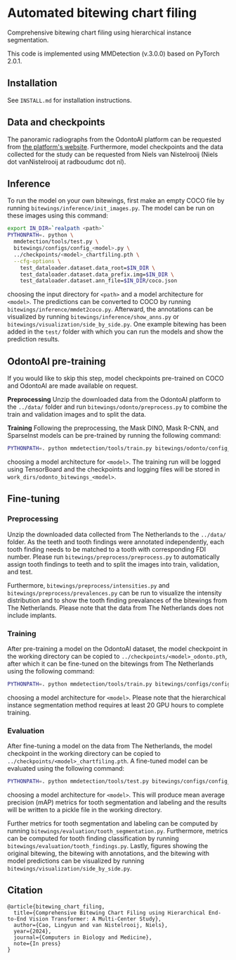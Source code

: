 # Automated bitewing chart filing

Comprehensive bitewing chart filing using hierarchical instance segmentation.

This code is implemented using MMDetection (v.3.0.0) based on PyTorch 2.0.1.


## Installation

See `INSTALL.md` for installation instructions.


## Data and checkpoints

The panoramic radiographs from the OdontoAI platform can be requested from [the platform's website](https://odontoai.com/). Furthermore, model checkpoints and the data collected for the study can be requested from Niels van Nistelrooij (Niels dot vanNistelrooij at radboudumc dot nl).


## Inference

To run the model on your own bitewings, first make an empty COCO file by running `bitewings/inference/init_images.py`. The model can be run on these images using this command:

```bash
export IN_DIR=`realpath <path>`
PYTHONPATH=. python \
  mmdetection/tools/test.py \
  bitewings/configs/config_<model>.py \
  ../checkpoints/<model>_chartfiling.pth \
  --cfg-options \
    test_dataloader.dataset.data_root=$IN_DIR \
    test_dataloader.dataset.data_prefix.img=$IN_DIR \
    test_dataloader.dataset.ann_file=$IN_DIR/coco.json
```

choosing the input directory for `<path>` and a model architecture for `<model>`. The predictions can be converted to COCO by running `bitewings/inference/mmdet2coco.py`. Afterward, the annotations can be visualized by running `bitewings/inference/show_anns.py` or `bitewings/visualization/side_by_side.py`. One example bitewing has been added in the `test/` folder with which you can run the models and show the prediction results.


## OdontoAI pre-training

If you would like to skip this step, model checkpoints pre-trained on COCO and OdontoAI are made available on request.

**Preprocessing** Unzip the downloaded data from the OdontoAI platform to the `../data/` folder and run `bitewings/odonto/preprocess.py` to combine the train and validation images and to split the data.

**Training** Following the preprocessing, the Mask DINO, Mask R-CNN, and SparseInst models can be pre-trained by running the following command:

```bash
PYTHONPATH=. python mmdetection/tools/train.py bitewings/odonto/config_<model>.py
```

choosing a model architecture for `<model>`. The training run will be logged using TensorBoard and the checkpoints and logging files will be stored in `work_dirs/odonto_bitewings_<model>`.


## Fine-tuning

### Preprocessing

Unzip the downloaded data collected from The Netherlands to the `../data/` folder. As the teeth and tooth findings were annotated independently, each tooth finding needs to be matched to a tooth with corresponding FDI number. Please run `bitewings/preprocess/preprocess.py` to automatically assign tooth findings to teeth and to split the images into train, validation, and test.

Furthermore, `bitewings/preprocess/intensities.py` and `bitewings/preprocess/prevalences.py` can be run to visualize the intensity distribution and to show the tooth finding prevalances of the bitewings from The Netherlands. Please note that the data from The Netherlands does not include implants.


### Training

After pre-training a model on the OdontoAI dataset, the model checkpoint in the working directory can be copied to `../checkpoints/<model>_odonto.pth`, after which it can be fine-tuned on the bitewings from The Netherlands using the following command:

```bash
PYTHONPATH=. python mmdetection/tools/train.py bitewings/configs/config_<model>.py
```

choosing a model architecture for `<model>`. Please note that the hierarchical instance segmentation method requires at least 20 GPU hours to complete training.


### Evaluation

After fine-tuning a model on the data from The Netherlands, the model checkpoint in the working directory can be copied to `../checkpoints/<model>_chartfiling.pth`. A fine-tuned model can be evaluated using the following command:

```bash
PYTHONPATH=. python mmdetection/tools/test.py bitewings/configs/config_<model>.py ../checkpoints/<model>_chartfiling.pth
```

choosing a model architecture for `<model>`. This will produce mean average precision (mAP) metrics for tooth segmentation and labeling and the results will be written to a pickle file in the working directory.

Further metrics for tooth segmentation and labeling can be computed by running `bitewings/evaluation/tooth_segmentation.py`. Furthermore, metrics can be computed for tooth finding classification by running `bitewings/evaluation/tooth_findings.py`. Lastly, figures showing the original bitewing, the bitewing with annotations, and the bitewing with model predictions can be visualized by running `bitewings/visualization/side_by_side.py`.


## Citation

```
@article{bitewing_chart_filing,
  title={Comprehensive Bitewing Chart Filing using Hierarchical End-to-End Vision Transformer: A Multi-Center Study},
  author={Cao, Lingyun and van Nistelrooij, Niels},
  year={2024},
  journal={Computers in Biology and Medicine},
  note={In press}
}
```
